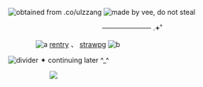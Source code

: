 ![obtained from .co/ulzzang](https://files.catbox.moe/wmri32.png)
![made by vee, do not steal](https://files.catbox.moe/aghco5.png)
<p align="center">
──────────  .𖥔˚
</p>

　　　　![a](https://files.catbox.moe/1cap6i.gif) [rentry](https://rentry.co/ksngnene) 、 [strawpg](https://ksnginene.straw.page/) ![b](https://files.catbox.moe/7dw1ye.gif)
   
![divider](https://files.catbox.moe/m1x958.jpg)
✦ continuing later ^_^

　　　　　　![](https://komarev.com/ghpvc/?username=ksnginene&color=7691a6&label=..++໒꒰〃´+꒳+`〃꒱১+﹒&abbreviated=true)
